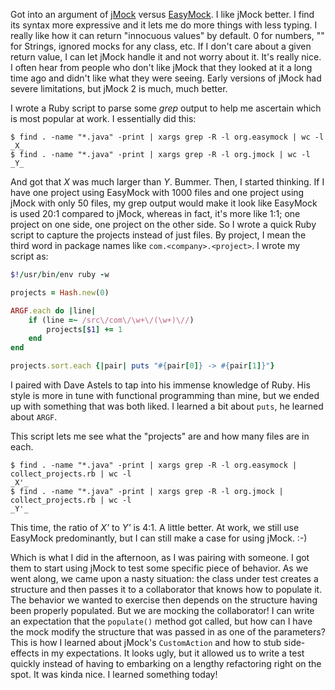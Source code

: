 Got into an argument of [jMock](http://jmock.org) versus
[EasyMock](http://easymock.org).  I like jMock better.  I find its syntax
more expressive and it lets me do more things with less typing.  I really like
how it can return "innocuous values" by default.  0 for numbers, &quot;&quot; for
Strings, ignored mocks for any class, etc.  If I don't care about a given
return value, I can let jMock handle it and not worry about it.  It's really
nice.  I often hear from people who don't like jMock that they looked at it a
long time ago and didn't like what they were seeing.  Early versions of jMock
had severe limitations, but jMock 2 is much, much better.

I wrote a Ruby script to parse some _grep_ output to help me ascertain which is
most popular at work.  I essentially did this:

    $ find . -name "*.java" -print | xargs grep -R -l org.easymock | wc -l
    _X_
    $ find . -name "*.java" -print | xargs grep -R -l org.jmock | wc -l
    _Y_

And got that _X_ was much larger than _Y_.  Bummer.  Then, I started thinking.
If I have one project using EasyMock with 1000 files and one project using
jMock with only 50 files, my grep output would make it look like EasyMock is
used 20:1 compared to jMock, whereas in fact, it's more like 1:1; one project
on one side, one project on the other side.  So I wrote a quick Ruby script to
capture the projects instead of just files.  By project, I mean the third word
in package names like `com.<company>.<project>`.  I wrote my script
as:

```ruby
$!/usr/bin/env ruby -w

projects = Hash.new(0)

ARGF.each do |line|
    if (line =~ /src\/com\/\w+\/(\w+)\//)
        projects[$1] += 1
    end
end

projects.sort.each {|pair| puts "#{pair[0]} -> #{pair[1]}"}
```

I paired with Dave Astels to tap into his immense knowledge of Ruby.  His style
is more in tune with functional programming than mine, but we ended up with
something that was both liked.  I learned a bit about `puts`, he learned about
`ARGF`.

This script lets me see what the "projects" are and how many files are in each.

    $ find . -name "*.java" -print | xargs grep -R -l org.easymock | collect_projects.rb | wc -l
    _X'_
    $ find . -name "*.java" -print | xargs grep -R -l org.jmock | collect_projects.rb | wc -l
    _Y'_

This time, the ratio of _X'_ to _Y'_ is 4:1.  A little better.  At work, we
still use EasyMock predominantly, but I can still make a case for using jMock.
:-)

Which is what I did in the afternoon, as I was pairing with someone.  I got
them to start using jMock to test some specific piece of behavior.  As we went
along, we came upon a nasty situation: the class under test creates a structure
and then passes it to a collaborator that knows how to populate it.  The
behavior we wanted to exercise then depends on the structure having been
properly populated.  But we are mocking the collaborator!  I can write an
expectation that the `populate()` method got called, but how can I have the
mock modify the structure that was passed in as one of the parameters?  This is
how I learned about jMock's `CustomAction` and how to stub side-effects in my
expectations.  It looks ugly, but it allowed us to write a test quickly instead
of having to embarking on a lengthy refactoring right on the spot.  It was
kinda nice.  I learned something today!
